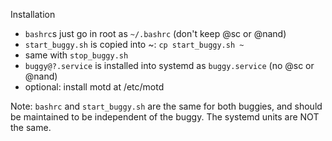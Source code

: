 Installation
- `bashrc`s just go in root as `~/.bashrc` (don't keep @sc or @nand)
- `start_buggy.sh` is copied into ~: `cp start_buggy.sh ~`
- same with `stop_buggy.sh`
- `buggy@?.service` is installed into systemd as `buggy.service` (no @sc or @nand)
- optional: install motd at /etc/motd

Note: `bashrc` and `start_buggy.sh` are the same for both buggies,
and should be maintained to be independent of the buggy. The systemd
units are NOT the same.

